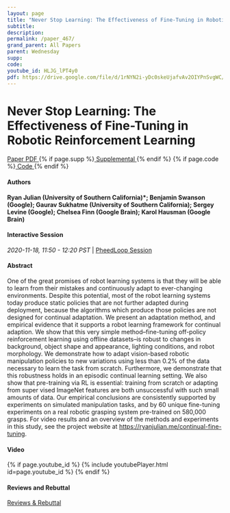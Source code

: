 ```yaml
---
layout: page
title: "Never Stop Learning: The Effectiveness of Fine-Tuning in Robotic Reinforcement Learning"
subtitle: 
description:
permalink: /paper_467/
grand_parent: All Papers
parent: Wednesday
supp: 
code: 
youtube_id: HLJG_lPT4y0
pdf: https://drive.google.com/file/d/1rNYN2i-yDc0skeUjafvAv2OIYPnSvgWC/view
---
```


# Never Stop Learning: The Effectiveness of Fine-Tuning in Robotic Reinforcement Learning

<a href="https://drive.google.com/file/d/1rNYN2i-yDc0skeUjafvAv2OIYPnSvgWC/view" target="_blank" rel="noopener noreferrer" class="btn btn-blue"><i class="fa fa-file-text-o" aria-hidden="true"></i> Paper PDF </a> {% if page.supp %}<a href="" target="_blank" rel="noopener noreferrer" class="btn btn-green"><i class="fa fa-file-text-o" aria-hidden="true"></i> Supplemental </a>{% endif %} {% if page.code %}<a href="" target="_blank" rel="noopener noreferrer" class="btn"><i class="fa fa-github" aria-hidden="true"></i> Code </a>{% endif %} 

#### Authors
**Ryan Julian (University of Southern California)*; Benjamin Swanson (Google); Gaurav Sukhatme (University of Southern California); Sergey Levine (Google); Chelsea Finn (Google Brain); Karol Hausman (Google Brain)**

#### Interactive Session
<em>2020-11-18, 11:50 - 12:20 PST </em> | <a href="https://pheedloop.com/corl2020/virtual/?page=sessions&section=SES9UMIWLGRPWPIO0" target="_blank" rel="noopener noreferrer"> PheedLoop Session <i class="fa fa-external-link" aria-hidden="true"></i> </a> 

#### Abstract
One of the great promises of robot learning systems is that they will be able to learn from their mistakes and continuously adapt to ever-changing environments. Despite this potential, most of the robot learning systems today produce static policies that are not further adapted during deployment, because the algorithms which produce those policies are not designed for continual adaptation. We present an adaptation method, and empirical evidence that it supports a robot learning framework for continual adaption. We show that this very simple method–fine-tuning off-policy reinforcement learning using offline datasets–is robust to changes in background, object shape and appearance, lighting conditions, and robot morphology. We demonstrate how to adapt vision-based robotic manipulation policies to new variations using less than 0.2% of the data necessary to learn the task from scratch. Furthermore, we demonstrate that this robustness holds in an episodic continual learning setting. We also show that pre-training via RL is essential: training from scratch or adapting from super vised ImageNet features are both unsuccessful with such small amounts of data. Our empirical conclusions are consistently supported by experiments on simulated manipulation tasks, and by 60 unique fine-tuning experiments on a real robotic grasping system pre-trained on 580,000 grasps. For video results and an overview of the methods and experiments in this study, see the project website at <a href="https://ryanjulian.me/continual-fine-tuning" target="_blank">https://ryanjulian.me/continual-fine-tuning</a>.

#### Video
{% if page.youtube_id %}
{% include youtubePlayer.html id=page.youtube_id %}
{% endif %}

#### Reviews and Rebuttal
<a href="https://drive.google.com/file/d/1HtVmqp_Dr0SIrxc_IRjn4I79lf8_uQv8/view" target="_blank" rel="noopener noreferrer" class="btn btn-purple"><i class="fa fa-pencil-square-o" aria-hidden="true"></i> Reviews & Rebuttal </a>

